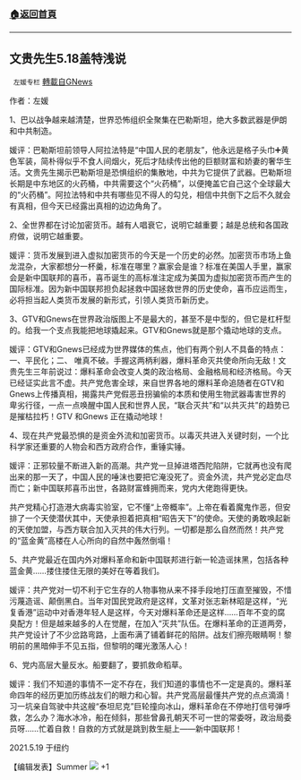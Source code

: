 ###  [:house:返回首頁](https://github.com/ourhimalayas/txt)
---

## 文贵先生5.18盖特浅说
` 左媛专栏` [轉載自GNews](https://gnews.org/zh-hans/1258808/)

作者：左媛



1、巴以战争越来越清楚，世界恐怖组织全聚集在巴勒斯坦，绝大多数武器是伊朗和中共制造。

媛评：巴勒斯坦前领导人阿拉法特是“中国人民的老朋友”，他永远是格子头巾➕黄色军装，简朴得似乎不食人间烟火，死后才陆续传出他的巨额财富和娇妻的奢华生活。文贵先生揭示巴勒斯坦是恐惧组织的集散地，中共为它提供了武器。巴勒斯坦长期是中东地区的火药桶，中共需要这个“火药桶”，以便掩盖它自己这个全球最大的“火药桶”。阿拉法特和中共有哪些见不得人的勾兑，相信中共倒下之后不久就会有真相，但今天已经露出真相的边边角角了。

2、全世界都在讨论加密货币。越有人唱衰它，说明它越重要；越是总统和各国政府做，说明它越重要。

媛评：货币发展到进入虚拟加密货币的今天是一个历史的必然。加密货币市场上鱼龙混杂，大家都想分一杯羹，标准在哪里？赢家会是谁？标准在美国人手里，赢家会是新中国联邦的喜币，喜币诞生的高标准注定成为美国为虚拟加密货币而产生的国际标准。因为新中国联邦担负起拯救中国拯救世界的历史使命，喜币应运而生，必将担当起人类货币发展的新形式，引领人类货币新历史。

3、GTV和Gnews在世界政治版图上不是最大的，甚至不是中型的，但它是杠杆型的。给我一个支点我能把地球撬起来。GTV和Gnews就是那个撬动地球的支点。

媛评：GTV和Gnews已经成为世界媒体的焦点，他们有两个别人不具备的特点：一、平民化；二、 唯真不破。手握这两柄利器，爆料革命灭共使命所向无敌！文贵先生三年前说过：爆料革命会改变人类的政治格局、金融格局和经济格局。今天已经证实此言不虚。共产党危害全球，来自世界各地的爆料革命追随者在GTV和Gnews上传播真相，揭露共产党假恶丑拐骗偷的本质和使用生物武器毒害世界的卑劣行径，一点一点唤醒中国人民和世界人民，“联合灭共”和“以共灭共”的趋势已是摧枯拉朽！GTV 和Gnews 正在撬动地球！

4、现在共产党最恐惧的是资金外流和加密货币。以毒灭共进入关键时刻，一个比科学家还重要的人物会和西方政府合作，重锤实锤。

媛评：正邪较量不断进入新的高潮。共产党一旦掉进塔西陀陷阱，它就再也没有爬出来的那一天了，中国人民的唾沫也要把它淹没死了。资金外流，共产党必定血尽而亡；新中国联邦喜币出世，各路财富蜂拥而来，党内大佬跑得更快。

共产党精心打造港大病毒实验室，它不懂“上帝概率”。上帝在看着魔鬼作恶，但安排了一个天使潜伏其中，天使承担着把真相“昭告天下”的使命。天使的勇敢唤起新的天使加盟，与西方联合加入灭共的伟大行列。一切都是那么自然而然！共产党的“蓝金黄”高楼在人心所向的自然中轰然倒塌！

5、共产党最近在国内外对爆料革命和新中国联邦进行新一轮造谣抹黑，包括各种蓝金黄……搂住搂住无限的美好在等着我们。

媛评：共产党对一切不利于它生存的人物事物从来不择手段地打压直至摧毁，不惜污蔑造谣、颠倒黑白。当年对国民党政府是这样，文革对张志新林昭是这样，“光复香港”运动中对香港年轻人是这样，今天对爆料革命还是这样……百年不变的腐臭配方！但是越来越多的人在觉醒，在加入“灭共”队伍。在爆料革命的正道两旁，共产党设计了不少岔路弯路，上面布满了铺着鲜花的陷阱。战友们擦亮眼睛啊！黎明前的黑暗伸手不见五指，但黎明的曙光激荡人心！

6、党内高层大量反水。船要翻了，要抓救命稻草。

媛评：我们不知道的事情不一定不存在，我们知道的事情也不一定是真的。爆料革命四年的经历更加历练战友们的眼力和心智。共产党高层最懂共产党的点点滴滴！习一坑亲自驾驶中共这艘“泰坦尼克”巨轮撞向冰山，爆料革命在不停地打信号弹呼救，怎么办？海水冰冷，船在倾斜，那些曾鼻孔朝天不可一世的常委呀，政治局委员呀……忙着自救！自救的方式就是跳到救生艇上——新中国联邦！

2021.5.19 于纽约

【编辑发表】Summer
![]()![](https://gnews-media-offload.s3.amazonaws.com/wp-content/uploads/2021/05/17044310/QRcode_GGB_v2.jpg)
+1
